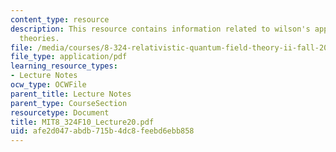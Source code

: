 ```yaml
---
content_type: resource
description: This resource contains information related to wilson's approach to field
  theories.
file: /media/courses/8-324-relativistic-quantum-field-theory-ii-fall-2010/afe2d047abdb715b4dc8feebd6ebb858_MIT8_324F10_Lecture20.pdf
file_type: application/pdf
learning_resource_types:
- Lecture Notes
ocw_type: OCWFile
parent_title: Lecture Notes
parent_type: CourseSection
resourcetype: Document
title: MIT8_324F10_Lecture20.pdf
uid: afe2d047-abdb-715b-4dc8-feebd6ebb858
---
```

